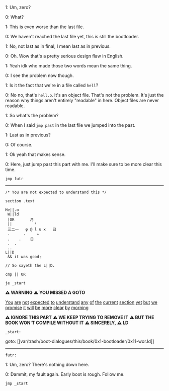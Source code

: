 1: Um, zero?

0: What?

1: This is even worse than the last file.

0: We haven't reached the last file yet, this is still the bootloader.

1: No, not last as in final, I mean last as in previous.

0: Oh. Wow that's a pretty serious design flaw in English.

1: Yeah idk who made those two words mean the same thing.

0: I see the problem now though.

1: Is it the fact that we're in a file called `hell`?

0: No no, that's `hell.o`. It's an object file. That's not the problem. It's just the reason why things aren't entirely "readable" in here. Object files are never readable.

1: So what's the problem?

0: When I said `jmp past` in the last file we jumped into the past.

1: Last as in previous?

0: Of course.

1: Ok yeah that makes sense.

0: Here, just jump past this part with me. I'll make sure to be more clear this time.

```
jmp futr
```

---

```
/* You are not expected to understand this */

section .text

He||.o
 W||ld
 |OR       月
 ||          ⁱ
 三二一   φ @ l u x   曰
 .      .     ₙ
 .    .    日
 .  .
 ..
L||D
 && it was good;

// So sayeth the L||D.

cmp || OR

je _start
```

**⚠️ WARNING**
**⚠️ YOU MISSED A GOTO**

[You](https://en.wikipedia.org/wiki/A_Commentary_on_the_UNIX_Operating_System#%22You_are_not_expected_to_understand_this%22) [are](https://en.wikipedia.org/wiki/Phi) [not](https://en.wikipedia.org/wiki/At_sign#History) [expected](https://en.wiktionary.org/wiki/lux#Latin) [to](https://stackoverflow.com/questions/10285410/what-are-s-files) [understand](https://en.wikipedia.org/wiki/.sys) [any](https://en.wikipedia.org/wiki/Object_file) [of](https://wiki.osdev.org/Linker_Scripts) [the](https://en.wiktionary.org/wiki/日) [current](https://en.wiktionary.org/wiki/月) [section](https://en.wiktionary.org/wiki/曰) [yet](https://en.wikipedia.org/wiki/En_(Cyrillic)) [but](https://stackoverflow.com/questions/14836768/how-do-and-and-or-operators-work-in-bash) [we](https://en.wikipedia.org/wiki/Dynamic_linker) [promise](https://en.wikipedia.org/wiki/Heth) [it](https://en.wikipedia.org/wiki/Tetragrammaton) [will](https://en.wikipedia.org/wiki/Names_of_God_in_Judaism#Erasing_the_name_of_God) [be](https://en.wikipedia.org/wiki/Naming_taboo) [more](https://translate.google.com/?sl=en&tl=zh-CN&text=root&op=translate) [clear](https://en.wikipedia.org/wiki/Logos) [by](https://en.wiktionary.org/wiki/fiat_lux) [morning](https://en.wikipedia.org/wiki/Let_there_be_light)

**⚠️ IGNORE THIS PART**
**⚠️ WE KEEP TRYING TO REMOVE IT**
**⚠️ BUT THE BOOK WON'T COMPILE WITHOUT IT**
**⚠️ SINCERELY,**
**⚠️ LD**

```
_start:
```

goto: [[var/trash/boot-dialogues/this/book/0x1-bootloader/0x11-wor.ld]]

---

```
futr:
```

1: Um, zero? There's nothing down here.

0: Dammit, my fault again. Early boot is rough. Follow me.

```
jmp _start
```
